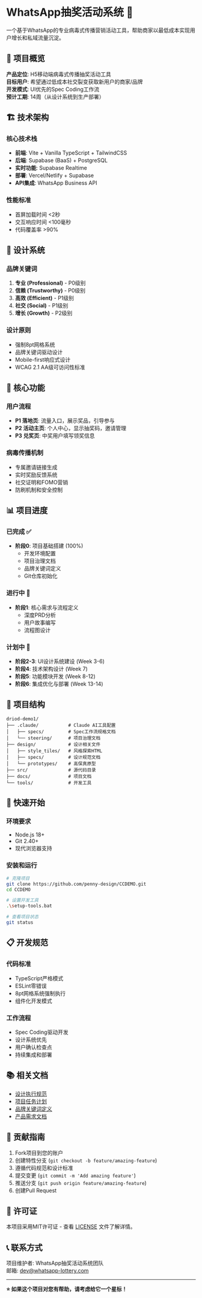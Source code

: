 # WhatsApp抽奖活动系统 🎪

一个基于WhatsApp的专业病毒式传播营销活动工具，帮助商家以最低成本实现用户增长和私域流量沉淀。

## 🎯 项目概览

**产品定位**: H5移动端病毒式传播抽奖活动工具  
**目标用户**: 希望通过低成本社交裂变获取新用户的商家/品牌  
**开发模式**: UI优先的Spec Coding工作流  
**预计工期**: 14周（从设计系统到生产部署）

## 🏗️ 技术架构

### 核心技术栈
- **前端**: Vite + Vanilla TypeScript + TailwindCSS
- **后端**: Supabase (BaaS) + PostgreSQL
- **实时功能**: Supabase Realtime
- **部署**: Vercel/Netlify + Supabase
- **API集成**: WhatsApp Business API

### 性能标准
- 首屏加载时间 <2秒
- 交互响应时间 <100毫秒
- 代码覆盖率 >90%

## 🎨 设计系统

### 品牌关键词
1. **专业 (Professional)** - P0级别
2. **信赖 (Trustworthy)** - P0级别  
3. **高效 (Efficient)** - P1级别
4. **社交 (Social)** - P1级别
5. **增长 (Growth)** - P2级别

### 设计原则
- 强制8pt网格系统
- 品牌关键词驱动设计
- Mobile-first响应式设计
- WCAG 2.1 AA级可访问性标准

## 📱 核心功能

### 用户流程
- **P1 落地页**: 流量入口，展示奖品，引导参与
- **P2 活动主页**: 个人中心，显示抽奖码，邀请管理
- **P3 兑奖页**: 中奖用户填写领奖信息

### 病毒传播机制
- 专属邀请链接生成
- 实时奖励反馈系统
- 社交证明和FOMO营销
- 防刷机制和安全控制

## 📊 项目进度

### 已完成 ✅
- **阶段0**: 项目基础搭建 (100%)
  - 开发环境配置
  - 项目治理文档
  - 品牌关键词定义
  - Git仓库初始化

### 进行中 🚧
- **阶段1**: 核心需求与流程定义
  - 深度PRD分析
  - 用户故事编写
  - 流程图设计

### 计划中 📅
- **阶段2-3**: UI设计系统建设 (Week 3-6)
- **阶段4**: 技术架构设计 (Week 7)
- **阶段5**: 功能模块开发 (Week 8-12)
- **阶段6**: 集成优化与部署 (Week 13-14)

## 📁 项目结构

```
driod-demo1/
├── .claude/           # Claude AI工具配置
│   ├── specs/         # Spec工作流规格文档
│   └── steering/      # 项目治理文档
├── design/            # 设计相关文件
│   ├── style_tiles/   # 风格探索HTML
│   ├── specs/         # 设计规范文档
│   └── prototypes/    # 高保真原型
├── src/               # 源代码目录
├── docs/              # 项目文档
└── tools/             # 开发工具
```

## 🚀 快速开始

### 环境要求
- Node.js 18+
- Git 2.40+
- 现代浏览器支持

### 安装和运行
```bash
# 克隆项目
git clone https://github.com/penny-design/CCDEMO.git
cd CCDEMO

# 设置开发工具
.\setup-tools.bat

# 查看项目状态
git status
```

## 📋 开发规范

### 代码标准
- TypeScript严格模式
- ESLint零错误
- 8pt网格系统强制执行
- 组件化开发模式

### 工作流程
- Spec Coding驱动开发
- 设计系统优先
- 用户确认检查点
- 持续集成和部署

## 📚 相关文档

- [设计执行规范](./DESIGN_GUIDELINES.md)
- [项目任务计划](./PROJECT_TASK_PLAN.md)
- [品牌关键词定义](./design/Brand_Keywords.md)
- [产品需求文档](./docs/WhatsApp抽奖活动PRD_v1.0.md)

## 🤝 贡献指南

1. Fork项目到您的账户
2. 创建特性分支 (`git checkout -b feature/amazing-feature`)
3. 遵循代码规范和设计标准
4. 提交变更 (`git commit -m 'Add amazing feature'`)
5. 推送分支 (`git push origin feature/amazing-feature`)
6. 创建Pull Request

## 📄 许可证

本项目采用MIT许可证 - 查看 [LICENSE](LICENSE) 文件了解详情。

## 📞 联系方式

项目维护者: WhatsApp抽奖活动系统团队  
邮箱: dev@whatsapp-lottery.com

---

**⭐ 如果这个项目对您有帮助，请考虑给它一个星标！**
